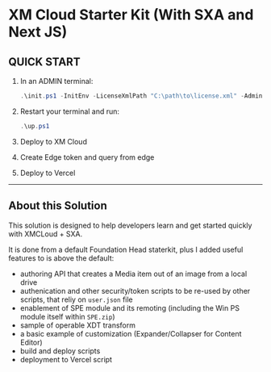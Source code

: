 # XM Cloud Starter Kit (With SXA and Next JS)

## QUICK START

1. In an ADMIN terminal:

    ```ps1
    .\init.ps1 -InitEnv -LicenseXmlPath "C:\path\to\license.xml" -AdminPassword "DesiredAdminPassword"
    ```

2. Restart your terminal and run:

    ```ps1
    .\up.ps1
    ```

3. Deploy to XM Cloud

4. Create Edge token and query from edge

5. Deploy to Vercel

*** 

## About this Solution

This solution is designed to help developers learn and get started quickly with XMCLoud + SXA.

It is done from a default Foundation Head staterkit, plus I added useful features to is above the default:

- authoring API that creates a Media item out of an image from a local drive
- authenication and other security/token scripts to be re-used by other scripts, that reliy on `user.json` file
- enablement of SPE module and its remoting (including the Win PS module itself within `SPE.zip`)
- sample of operable XDT transform
- a basic example of customization (Expander/Collapser for Content Editor)
- build and deploy scripts
- deployment to Vercel script

